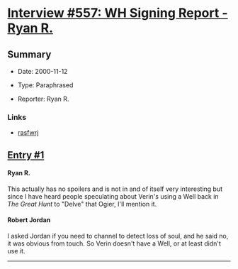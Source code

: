 # [Interview #557: WH Signing Report - Ryan R.](https://www.theoryland.com/intvmain.php?i=557)

## Summary

- Date: 2000-11-12

- Type: Paraphrased

- Reporter: Ryan R.

### Links

- [rasfwrj](http://groups.google.com/group/rec.arts.sf.written.robert-jordan/msg/95779d96b86a7f15)


## [Entry #1](https://www.theoryland.com/intvmain.php?i=557#1)

#### Ryan R.

This actually has no spoilers and is not in and of itself very interesting but since I have heard people speculating about Verin's using a Well back in
*The Great Hunt*
to "Delve" that Ogier, I'll mention it.

#### Robert Jordan

I asked Jordan if you need to channel to detect loss of soul, and he said no, it was obvious from touch. So Verin doesn't have a Well, or at least didn't use it.


---

